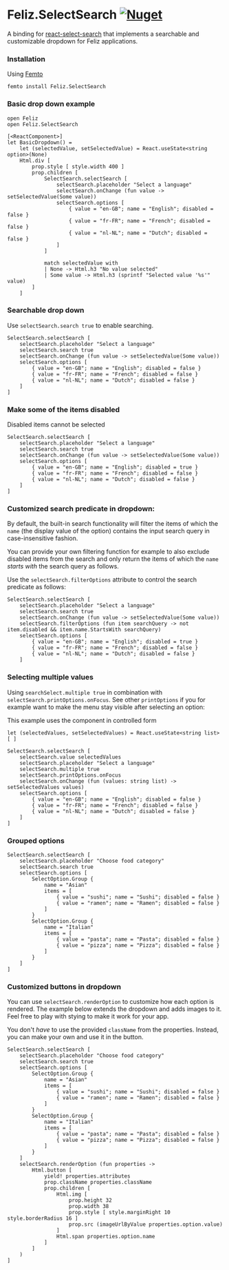 # Feliz.SelectSearch [![Nuget](https://img.shields.io/nuget/v/Feliz.SelectSearch.svg?maxAge=0&colorB=brightgreen)](https://www.nuget.org/packages/Feliz.SelectSearch)

A binding for [react-select-search](https://github.com/tbleckert/react-select-search) that implements a searchable and customizable dropdown for Feliz applications.

### Installation

Using [Femto](https://github.com/Zaid-Ajaj/Femto)
```
femto install Feliz.SelectSearch
```

### Basic drop down example

```fsharp:basic-select-search
open Feliz
open Feliz.SelectSearch

[<ReactComponent>]
let BasicDropdown() =
    let (selectedValue, setSelectedValue) = React.useState<string option>(None)
    Html.div [
        prop.style [ style.width 400 ]
        prop.children [
            SelectSearch.selectSearch [
                selectSearch.placeholder "Select a language"
                selectSearch.onChange (fun value -> setSelectedValue(Some value))
                selectSearch.options [
                    { value = "en-GB"; name = "English"; disabled = false }
                    { value = "fr-FR"; name = "French"; disabled = false }
                    { value = "nl-NL"; name = "Dutch"; disabled = false }
                ]
            ]

            match selectedValue with
            | None -> Html.h3 "No value selected"
            | Some value -> Html.h3 (sprintf "Selected value '%s'" value)
        ]
    ]
```

### Searchable drop down

Use `selectSearch.search true` to enable searching.

```fsharp:searchable-dropdown
SelectSearch.selectSearch [
    selectSearch.placeholder "Select a language"
    selectSearch.search true
    selectSearch.onChange (fun value -> setSelectedValue(Some value))
    selectSearch.options [
        { value = "en-GB"; name = "English"; disabled = false }
        { value = "fr-FR"; name = "French"; disabled = false }
        { value = "nl-NL"; name = "Dutch"; disabled = false }
    ]
]
```

### Make some of the items disabled

Disabled items cannot be selected

```fsharp:dropdown-with-disabled-values
SelectSearch.selectSearch [
    selectSearch.placeholder "Select a language"
    selectSearch.search true
    selectSearch.onChange (fun value -> setSelectedValue(Some value))
    selectSearch.options [
        { value = "en-GB"; name = "English"; disabled = true }
        { value = "fr-FR"; name = "French"; disabled = false }
        { value = "nl-NL"; name = "Dutch"; disabled = false }
    ]
]
```

### Customized search predicate in dropdown:

By default, the built-in search functionality will filter the items of which the `name` (the display value of the option) contains the input search query in case-insensitive fashion.

You can provide your own filtering function for example to also exclude disabled items from the search and only return the items of which the `name` _starts with_ the search query as follows.

Use the `selectSearch.filterOptions` attribute to control the search predicate as follows:

```fsharp:customized-search-in-dropdown
SelectSearch.selectSearch [
    selectSearch.placeholder "Select a language"
    selectSearch.search true
    selectSearch.onChange (fun value -> setSelectedValue(Some value))
    selectSearch.filterOptions (fun item searchQuery -> not item.disabled && item.name.StartsWith searchQuery)
    selectSearch.options [
        { value = "en-GB"; name = "English"; disabled = true }
        { value = "fr-FR"; name = "French"; disabled = false }
        { value = "nl-NL"; name = "Dutch"; disabled = false }
    ]
```

### Selecting multiple values

Using `searchSelect.multiple true` in combination with `selectSearch.printOptions.onFocus`. See other `printOptions` if you for example want to make the menu stay visible after selecting an option:

This example uses the component in controlled form

```fsharp:multiple-values-from-dropdown
let (selectedValues, setSelectedValues) = React.useState<string list> [ ]

SelectSearch.selectSearch [
    selectSearch.value selectedValues
    selectSearch.placeholder "Select a language"
    selectSearch.multiple true
    selectSearch.printOptions.onFocus
    selectSearch.onChange (fun (values: string list) -> setSelectedValues values)
    selectSearch.options [
        { value = "en-GB"; name = "English"; disabled = false }
        { value = "fr-FR"; name = "French"; disabled = false }
        { value = "nl-NL"; name = "Dutch"; disabled = false }
    ]
]
```

### Grouped options

```fsharp:grouped-options-in-dropdown
SelectSearch.selectSearch [
    selectSearch.placeholder "Choose food category"
    selectSearch.search true
    selectSearch.options [
        SelectOption.Group {
            name = "Asian"
            items = [
                { value = "sushi"; name = "Sushi"; disabled = false }
                { value = "ramen"; name = "Ramen"; disabled = false }
            ]
        }
        SelectOption.Group {
            name = "Italian"
            items = [
                { value = "pasta"; name = "Pasta"; disabled = false }
                { value = "pizza"; name = "Pizza"; disabled = false }
            ]
        }
    ]
]
```

### Customized buttons in dropdown

You can use `selectSearch.renderOption` to customize how each option is rendered. The example below extends the dropdown and adds images to it. Feel free to play with stying to make it work for your app.

You don't _have_ to use the provided `className` from the properties. Instead, you can make your own and use it in the button.

```fsharp:customized-buttons-in-dropdown
SelectSearch.selectSearch [
    selectSearch.placeholder "Choose food category"
    selectSearch.search true
    selectSearch.options [
        SelectOption.Group {
            name = "Asian"
            items = [
                { value = "sushi"; name = "Sushi"; disabled = false }
                { value = "ramen"; name = "Ramen"; disabled = false }
            ]
        }
        SelectOption.Group {
            name = "Italian"
            items = [
                { value = "pasta"; name = "Pasta"; disabled = false }
                { value = "pizza"; name = "Pizza"; disabled = false }
            ]
        }
    ]
    selectSearch.renderOption (fun properties ->
        Html.button [
            yield! properties.attributes
            prop.className properties.className
            prop.children [
                Html.img [
                    prop.height 32
                    prop.width 38
                    prop.style [ style.marginRight 10 style.borderRadius 16 ]
                    prop.src (imageUrlByValue properties.option.value)
                ]
                Html.span properties.option.name
            ]
        ]
    )
]
```